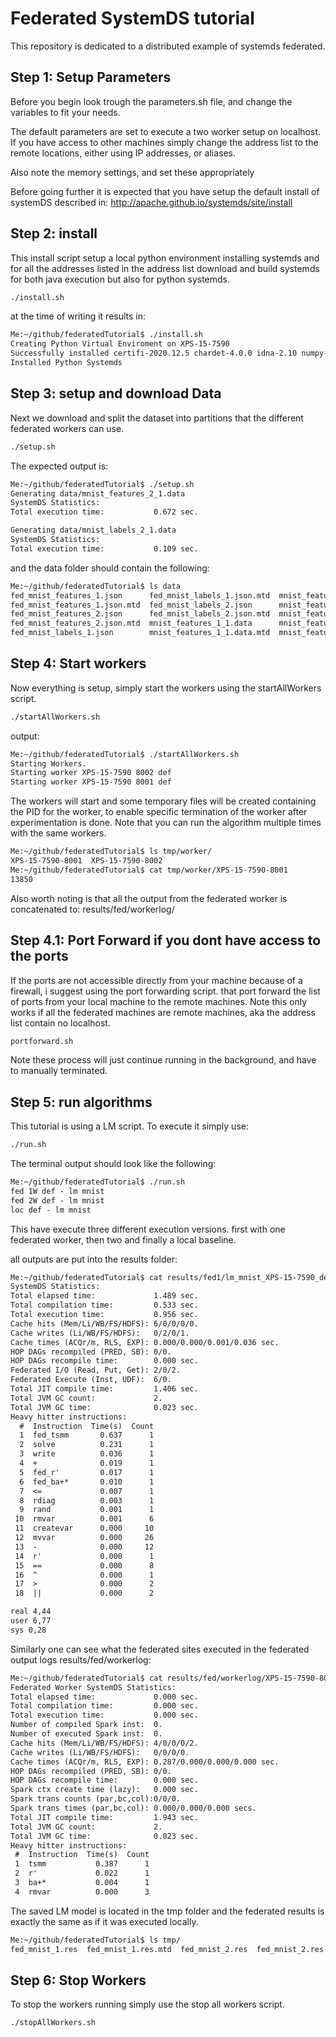 # Federated SystemDS tutorial

This repository is dedicated to a distributed example of systemds federated.

## Step 1: Setup Parameters

Before you begin look trough the parameters.sh file, and change the variables to fit your needs.

The default parameters are set to execute a two worker setup on localhost.
If you have access to other machines simply change the address list to the remote locations, either using IP addresses, or aliases.

Also note the memory settings, and set these appropriately

Before going further it is expected that you have setup the default install of systemDS described in: <http://apache.github.io/systemds/site/install>

## Step 2: install

This install script setup a local python environment installing systemds and
for all the addresses listed in the address list download and build systemds for both java execution but also for python systemds.

```sh
./install.sh
```

at the time of writing it results in:

```txt
Me:~/github/federatedTutorial$ ./install.sh
Creating Python Virtual Enviroment on XPS-15-7590
Successfully installed certifi-2020.12.5 chardet-4.0.0 idna-2.10 numpy-1.20.3 pandas-1.2.4 py4j-0.10.9.2 python-dateutil-2.8.1 pytz-2021.1 requests-2.25.1 six-1.16.0 systemds-2.1.0 urllib3-1.26.4
Installed Python Systemds
```

## Step 3: setup and download Data

Next we download and split the dataset into partitions that the different federated workers can use.

```sh
./setup.sh
```

The expected output is:

```txt
Me:~/github/federatedTutorial$ ./setup.sh
Generating data/mnist_features_2_1.data
SystemDS Statistics:
Total execution time:           0.672 sec.

Generating data/mnist_labels_2_1.data
SystemDS Statistics:
Total execution time:           0.109 sec.
```

and the data folder should contain the following:

```txt
Me:~/github/federatedTutorial$ ls data
fed_mnist_features_1.json      fed_mnist_labels_1.json.mtd  mnist_features_2_1.data      mnist_features.data.mtd    mnist_labels_2_2.data      mnist_test_features.data.mtd
fed_mnist_features_1.json.mtd  fed_mnist_labels_2.json      mnist_features_2_1.data.mtd  mnist_labels_1_1.data      mnist_labels_2_2.data.mtd  mnist_test_labels.data
fed_mnist_features_2.json      fed_mnist_labels_2.json.mtd  mnist_features_2_2.data      mnist_labels_1_1.data.mtd  mnist_labels.data          mnist_test_labels.data.mtd
fed_mnist_features_2.json.mtd  mnist_features_1_1.data      mnist_features_2_2.data.mtd  mnist_labels_2_1.data      mnist_labels.data.mtd
fed_mnist_labels_1.json        mnist_features_1_1.data.mtd  mnist_features.data          mnist_labels_2_1.data.mtd  mnist_test_features.data
```

## Step 4: Start workers

Now everything is setup, simply start the workers using the startAllWorkers script.

```sh
./startAllWorkers.sh
```

output:

```txt
Me:~/github/federatedTutorial$ ./startAllWorkers.sh
Starting Workers.
Starting worker XPS-15-7590 8002 def
Starting worker XPS-15-7590 8001 def
```

The workers will start and some temporary files will be created containing the PID for the worker, to enable specific termination of the worker after experimentation is done. Note that you can run the algorithm multiple times with the same workers.

```txt
Me:~/github/federatedTutorial$ ls tmp/worker/
XPS-15-7590-8001  XPS-15-7590-8002
Me:~/github/federatedTutorial$ cat tmp/worker/XPS-15-7590-8001
13850
```

Also worth noting is that all the output from the federated worker is concatenated to: results/fed/workerlog/

## Step 4.1: Port Forward if you dont have access to the ports

If the ports are not accessible directly from your machine because of a firewall, i suggest using the port forwarding script.
that port forward the list of ports from your local machine to the remote machines.
Note this only works if all the federated machines are remote machines, aka the address list contain no localhost.

```sh
portforward.sh
```

Note these process will just continue running in the background, and have to manually terminated.

## Step 5: run algorithms

This tutorial is using a LM script. To execute it simply use:

```sh
./run.sh
```

The terminal output should look like the following:

```txt
Me:~/github/federatedTutorial$ ./run.sh
fed 1W def - lm mnist
fed 2W def - lm mnist
loc def - lm mnist
```

This have execute three different execution versions.
first with one federated worker, then two and finally a local baseline.

all outputs are put into the results folder:

```txt
Me:~/github/federatedTutorial$ cat results/fed1/lm_mnist_XPS-15-7590_def.log
SystemDS Statistics:
Total elapsed time:             1.489 sec.
Total compilation time:         0.533 sec.
Total execution time:           0.956 sec.
Cache hits (Mem/Li/WB/FS/HDFS): 6/0/0/0/0.
Cache writes (Li/WB/FS/HDFS):   0/2/0/1.
Cache times (ACQr/m, RLS, EXP): 0.000/0.000/0.001/0.036 sec.
HOP DAGs recompiled (PRED, SB): 0/0.
HOP DAGs recompile time:        0.000 sec.
Federated I/O (Read, Put, Get): 2/0/2.
Federated Execute (Inst, UDF):  6/0.
Total JIT compile time:         1.406 sec.
Total JVM GC count:             2.
Total JVM GC time:              0.023 sec.
Heavy hitter instructions:
  #  Instruction  Time(s)  Count
  1  fed_tsmm       0.637      1
  2  solve          0.231      1
  3  write          0.036      1
  4  +              0.019      1
  5  fed_r'         0.017      1
  6  fed_ba+*       0.010      1
  7  <=             0.007      1
  8  rdiag          0.003      1
  9  rand           0.001      1
 10  rmvar          0.001      6
 11  createvar      0.000     10
 12  mvvar          0.000     26
 13  -              0.000     12
 14  r'             0.000      1
 15  ==             0.000      8
 16  ^              0.000      1
 17  >              0.000      2
 18  ||             0.000      2

real 4,44
user 6,77
sys 0,28
```

Similarly one can see what the federated sites executed in the federated output logs results/fed/workerlog:

```txt
Me:~/github/federatedTutorial$ cat results/fed/workerlog/XPS-15-7590-8002.out
Federated Worker SystemDS Statistics:
Total elapsed time:             0.000 sec.
Total compilation time:         0.000 sec.
Total execution time:           0.000 sec.
Number of compiled Spark inst:  0.
Number of executed Spark inst:  0.
Cache hits (Mem/Li/WB/FS/HDFS): 4/0/0/0/2.
Cache writes (Li/WB/FS/HDFS):   0/0/0/0.
Cache times (ACQr/m, RLS, EXP): 0.287/0.000/0.000/0.000 sec.
HOP DAGs recompiled (PRED, SB): 0/0.
HOP DAGs recompile time:        0.000 sec.
Spark ctx create time (lazy):   0.000 sec.
Spark trans counts (par,bc,col):0/0/0.
Spark trans times (par,bc,col): 0.000/0.000/0.000 secs.
Total JIT compile time:         1.943 sec.
Total JVM GC count:             2.
Total JVM GC time:              0.023 sec.
Heavy hitter instructions:
 #  Instruction  Time(s)  Count
 1  tsmm           0.387      1
 2  r'             0.022      1
 3  ba+*           0.004      1
 4  rmvar          0.000      3
```

The saved LM model is located in the tmp folder and the federated results is exactly the same as if it was executed locally.

```txt
Me:~/github/federatedTutorial$ ls tmp/
fed_mnist_1.res  fed_mnist_1.res.mtd  fed_mnist_2.res  fed_mnist_2.res.mtd  mnist_local.res  mnist_local.res.mtd  worker
```

## Step 6: Stop Workers

To stop the workers running simply use the stop all workers script.

```sh
./stopAllWorkers.sh
```
